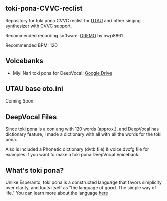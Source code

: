 ## toki-pona-CVVC-reclist
Repository for toki pona CVVC reclist for [UTAU](http://utau2008.xrea.jp/) and other singing synthesizer with CVVC support.

Recommended recording software: [OREMO](https://pt.osdn.net/users/nwp8861/pf/OREMO/wiki/FrontPage "OREMO") by nwp8861

Recommended BPM: 120

## Voicebanks
* Miyi Nari toki pona for DeepVocal: [Google Drive](https://drive.google.com/file/d/17Ru8UR22_X9pIM04Tign_riBW9ZilOtv/view?usp=drive_link)

## UTAU base oto.ini
Coming Soon.

## DeepVocal Files
Since toki pona is a conlang with 120 words (approx.), and [DeepVocal](https://www.deep-vocal.com/) has dictionary feature, I made a dictionary with all with all the words for the toki pona.

Also is included a Phonetic dictionary (dvtb file) & voice.dvcfg file for examples if you want to make a toki pona DeepVocal Voicebank.

## What's toki pona?

Unlike Esperanto, toki pona is a constructed language that favors simplicity over clarity, and touts itself as "the language of good. The simple way of life." You can learn more about the language [here](https://tokipona.org/)

